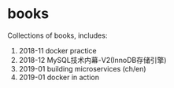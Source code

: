 # books
Collections of books, includes:

1. 2018-11 docker practice
2. 2018-12 MySQL技术内幕-V2(InnoDB存储引擎)
3. 2019-01 building microservices (ch/en)
4. 2019-01 docker in action
